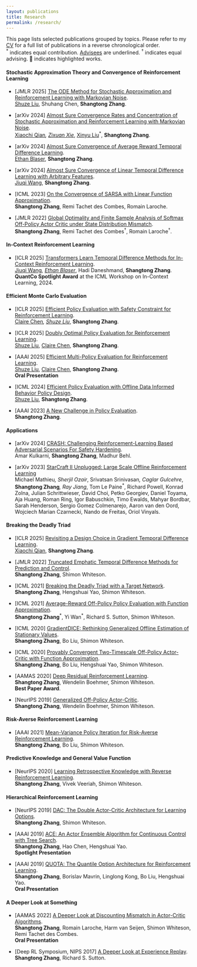 ```yaml
---
layout: publications 
title: Research 
permalink: /research/
---
```


This page lists selected publications grouped by topics. Please refer to my [CV](/assets/pdf/resume/resume.pdf) for a full list of publications in a reverse chronological order.  
<sup>*</sup> indicates equal contribution.  <u>Advisees</u> are underlined. <sup>†</sup> indicates equal advising.  &#127881; indicates highlighted works.  

#### Stochastic Approximation Theory and Convergence of Reinforcement Learning 
- <span class="rep_pub"></span>[JMLR 2025] [The ODE Method for Stochastic Approximation and Reinforcement Learning with Markovian Noise](https://arxiv.org/abs/2401.07844).  
<u>Shuze Liu</u>, Shuhang Chen, **Shangtong Zhang**.

- <span class="rep_pub"></span>[arXiv 2024] [Almost Sure Convergence Rates and Concentration of Stochastic Approximation and Reinforcement Learning with Markovian Noise](https://arxiv.org/abs/2411.13711).  
<u>Xiaochi Qian</u><sup>*</sup>, <u>Zixuan Xie</u><sup>*</sup>, <u>Xinyu Liu</u><sup>*</sup>, **Shangtong Zhang**.  

- [arXiv 2024] [Almost Sure Convergence of Average Reward Temporal Difference Learning](https://arxiv.org/abs/2409.19546).  
<u>Ethan Blaser</u>, **Shangtong Zhang**.  

- [arXiv 2024] [Almost Sure Convergence of Linear Temporal Difference Learning with Arbitrary Features](https://arxiv.org/abs/2409.12135).  
<u>Jiuqi Wang</u>, **Shangtong Zhang**.  

- [ICML 2023] [On the Convergence of SARSA with Linear Function Approximation](https://arxiv.org/abs/2202.06828).  
**Shangtong Zhang**, Remi Tachet des Combes, Romain Laroche.  

- [JMLR 2022] [Global Optimality and Finite Sample Analysis of Softmax Off-Policy Actor Critic under State Distribution Mismatch](https://arxiv.org/abs/2111.02997).  
**Shangtong Zhang**, Remi Tachet des Combes<sup>†</sup>, Romain Laroche<sup>†</sup>.  

#### In-Context Reinforcement Learning

- <span class="rep_pub"></span>[ICLR 2025] [Transformers Learn Temporal Difference Methods for In-Context Reinforcement Learning](https://arxiv.org/abs/2405.13861).   
<u>Jiuqi Wang</u><sup>*</sup>, <u>Ethan Blaser</u><sup>*</sup>, Hadi Daneshmand, **Shangtong Zhang**.  
**QuantCo Spotlight Award** at the ICML Workshop on In-Context Learning, 2024.  

#### Efficient Monte Carlo Evaluation

- [ICLR 2025] [Efficient Policy Evaluation with Safety Constraint for Reinforcement Learning](https://arxiv.org/abs/2410.05655).  
<u>Claire Chen</u><sup>*</sup>, <u>Shuze Liu</u><sup>*</sup>, **Shangtong Zhang**.  

- [ICLR 2025] [Doubly Optimal Policy Evaluation for Reinforcement Learning](https://arxiv.org/abs/2410.02226).  
<u>Shuze Liu</u>, <u>Claire Chen</u>, **Shangtong Zhang**.  

- [AAAI 2025] [Efficient Multi-Policy Evaluation for Reinforcement Learning](https://arxiv.org/abs/2408.08706).  
<u>Shuze Liu</u>, <u>Claire Chen</u>, **Shangtong Zhang**.  
**Oral Presentation**  

- <span class="rep_pub"></span>[ICML 2024] [Efficient Policy Evaluation with Offline Data Informed Behavior Policy Design](https://arxiv.org/abs/2301.13734).  
<u>Shuze Liu</u>, **Shangtong Zhang**.   

- [AAAI 2023] [A New Challenge in Policy Evaluation](https://ojs.aaai.org/index.php/AAAI/article/view/26832).  
**Shangtong Zhang**.  

#### Applications

- [arXiv 2024] [CRASH: Challenging Reinforcement-Learning Based Adversarial Scenarios For Safety Hardening](https://arxiv.org/abs/2411.16996).  
Amar Kulkarni, **Shangtong Zhang**, Madhur Behl.  

- <span class="rep_pub"></span>[arXiv 2023] [StarCraft II Unplugged: Large Scale Offline Reinforcement Learning](https://arxiv.org/abs/2308.03526)  
Michael Mathieu<sup>*</sup>, Sherjil Ozair<sup>*</sup>, Srivatsan Srinivasan<sup>*</sup>, Caglar Gulcehre<sup>*</sup>, **Shangtong Zhang**<sup>*</sup>, Ray Jiang<sup>*</sup>, Tom Le Paine<sup>*</sup>, Richard Powell, Konrad Zolna, Julian Schrittwieser, David Choi, Petko Georgiev, Daniel Toyama, Aja Huang, Roman Ring, Igor Babuschkin, Timo Ewalds, Mahyar Bordbar, Sarah Henderson, Sergio Gomez Colmenarejo, Aaron van den Oord, Wojciech Marian Czarnecki, Nando de Freitas, Oriol Vinyals.  

#### Breaking the Deadly Triad

- [ICLR 2025] [Revisiting a Design Choice in Gradient Temporal Difference Learning](https://arxiv.org/abs/2308.01170).  
<u>Xiaochi Qian</u>, **Shangtong Zhang**. 

- [JMLR 2022] [Truncated Emphatic Temporal Difference Methods for Prediction and Control](https://arxiv.org/abs/2108.05338).  
**Shangtong Zhang**, Shimon Whiteson. 

- [ICML 2021] [Breaking the Deadly Triad with a Target Network](https://arxiv.org/abs/2101.08862).  
**Shangtong Zhang**, Hengshuai Yao, Shimon Whiteson.  

- [ICML 2021] [Average-Reward Off-Policy Policy Evaluation with Function Approximation](https://arxiv.org/abs/2101.02808).  
**Shangtong Zhang**<sup>\*</sup>, Yi Wan<sup>\*</sup>, Richard S. Sutton, Shimon Whiteson.  

- [ICML 2020] [GradientDICE: Rethinking Generalized Offline Estimation of Stationary Values](https://arxiv.org/abs/2001.11113).  
**Shangtong Zhang**, Bo Liu, Shimon Whiteson.  

- [ICML 2020] [Provably Convergent Two-Timescale Off-Policy Actor-Critic with Function Approximation](https://arxiv.org/abs/1911.04384).  
**Shangtong Zhang**, Bo Liu, Hengshuai Yao, Shimon Whiteson.  

- [AAMAS 2020] [Deep Residual Reinforcement Learning](https://arxiv.org/abs/1905.01072).  
**Shangtong Zhang**, Wendelin Boehmer, Shimon Whiteson.  
**Best Paper Award**.

- [NeurIPS 2019] [Generalized Off-Policy Actor-Critic](https://arxiv.org/abs/1903.11329).  
**Shangtong Zhang**, Wendelin Boehmer, Shimon Whiteson.  

#### Risk-Averse Reinforcement Learning

- [AAAI 2021] [Mean-Variance Policy Iteration for Risk-Averse Reinforcement Learning](https://arxiv.org/abs/2004.10888).  
**Shangtong Zhang**, Bo Liu, Shimon Whiteson.  

#### Predictive Knowledge and General Value Function

- [NeurIPS 2020] [Learning Retrospective Knowledge with Reverse Reinforcement Learning](https://arxiv.org/abs/2007.06703).  
**Shangtong Zhang**, Vivek Veeriah, Shimon Whiteson.  

#### Hierarchical Reinforcement Learning

- [NeurIPS 2019] [DAC: The Double Actor-Critic Architecture for Learning Options](https://arxiv.org/abs/1904.12691).  
**Shangtong Zhang**, Shimon Whiteson.  

- [AAAI 2019] [ACE: An Actor Ensemble Algorithm for Continuous Control with Tree Search](https://arxiv.org/abs/1811.02696).  
**Shangtong Zhang**, Hao Chen, Hengshuai Yao.  
**Spotlight Presentation**

- [AAAI 2019] [QUOTA: The Quantile Option Architecture for Reinforcement Learning](https://arxiv.org/abs/1811.02073).  
**Shangtong Zhang**, Borislav Mavrin, Linglong Kong, Bo Liu, Hengshuai Yao.  
**Oral Presentation**

#### A Deeper Look at Something

- [AAMAS 2022] [A Deeper Look at Discounting Mismatch in Actor-Critic Algorithms](https://arxiv.org/abs/2010.01069).  
**Shangtong Zhang**, Romain Laroche, Harm van Seijen, Shimon Whiteson, Remi Tachet des Combes.  
**Oral Presentation**

- [Deep RL Symposium, NIPS 2017] [A Deeper Look at Experience Replay](https://arxiv.org/abs/1712.01275).  
**Shangtong Zhang**, Richard S. Sutton.  